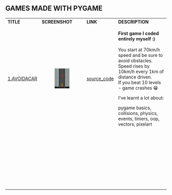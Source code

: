 ## GAMES MADE WITH PYGAME

<table>
<tbody>
<tr>
<td><strong>TITLE</strong></td>
<td><strong>SCREENSHOT</strong></td>
<td><strong>LINK</strong></td>
<td><strong>DESCRIPTION</strong></td></tr>
<tr>
<td><a href="https://github.com/paichiwo/pygame-games/tree/main/avoidacar">1.AVOIDACAR</a></td>
<td><figure class="image"><img src="avoidacar/img/screenshot/screenshot_small_1.png"></figure></td>
<td><a href="https://github.com/paichiwo/pygame-games/tree/main/avoidacar/output/">source_code</a></td>
<td><p><strong>First game I coded entirely myself :) &nbsp;</strong><br><br>You start at 70km/h speed and be sure to avoid obstacles.&nbsp;<br>Speed rises by 10km/h every 1km of distance driven.&nbsp;<br>If you beat 10 levels - game crashes 😁</p><p>I've learnt a lot about:</p><p>pygame basics, collisions, physics, events, timers, oop, vectors, pixelart</p></td>
</tr>

<tr><td>&nbsp;</td><td>&nbsp;</td><td>&nbsp;</td><td>&nbsp;</td></tr><tr><td>&nbsp;</td><td>&nbsp;</td><td>&nbsp;</td><td>&nbsp;</td></tr><tr><td>&nbsp;</td><td>&nbsp;</td><td>&nbsp;</td><td>&nbsp;</td></tr><tr><td>&nbsp;</td><td>&nbsp;</td><td>&nbsp;</td><td>&nbsp;</td></tr><tr><td>&nbsp;</td><td>&nbsp;</td><td>&nbsp;</td><td>&nbsp;</td></tr><tr><td>&nbsp;</td><td>&nbsp;</td><td>&nbsp;</td><td>&nbsp;</td></tr><tr><td>&nbsp;</td><td>&nbsp;</td><td>&nbsp;</td><td>&nbsp;</td></tr><tr><td>&nbsp;</td><td>&nbsp;</td><td>&nbsp;</td><td>&nbsp;</td></tr></tbody></table>